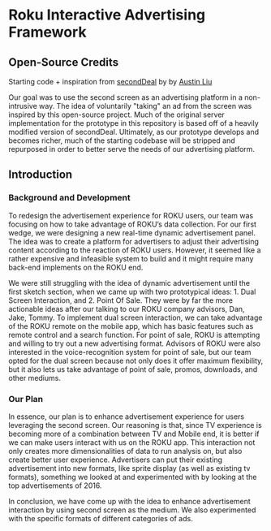 # Roku Interactive Advertising Framework 

## Open-Source Credits
Starting code + inspiration from [secondDeal](https://github.com/aliu139/secondDeal) by
by [Austin Liu](https://github.com/aliu139)

Our goal was to use the second screen as an advertising platform in a non-intrusive way.  The idea of voluntarily "taking" an ad from the screen was inspired by this open-source project.  Much of the original server implementation for the prototype in this repository is based off of a heavily modified version of secondDeal.  Ultimately, as our prototype develops and becomes richer, much of the starting codebase will be stripped and repurposed in order to better serve the needs of our advertising platform.

## Introduction
### Background and Development
To redesign the advertisement experience for ROKU users, our team was focusing on how to take advantage of ROKU’s data collection. For our first wedge, we were designing a new real-time dynamic advertisement panel. The idea was to create a platform for advertisers to adjust their advertising content according to the reaction of ROKU users. However, it seemed like a rather expensive and infeasible system to build and it might require many back-end implements on the ROKU end.

We were still struggling with the idea of dynamic advertisement until the first sketch section, when we came up with two prototypical ideas: 1. Dual Screen Interaction, and 2. Point Of Sale. They were by far the more actionable ideas after our talking to our ROKU company advisors, Dan, Jake, Tommy. To implement dual screen interaction, we can take advantage of the ROKU remote on the mobile app, which has basic features such as remote control and a search function. For point of sale, ROKU is attempting and willing to try out a new advertising format. Advisors of ROKU were also interested in the voice-recognition system for point of sale, but our team opted for the dual screen because not only does it offer maximum flexibility, but it also lets us take advantage of point of sale, promos, downloads, and other mediums.

### Our Plan
In essence, our plan is to enhance advertisement experience for users leveraging the second screen. Our reasoning is that, since TV experience is becoming more of a combination between TV and Mobile end, it is better if we can make users interact with us on the ROKU app. This interaction not only creates more dimensionalities of data to run analysis on, but also create better user experience. Advertisers can put their existing advertisement into new formats, like sprite display (as well as existing tv formats), something we looked at and experimented with by looking at the top advertisements of 2016. 

In conclusion, we have come up with the idea to enhance advertisement interaction by using second screen as the medium. We also experimented with the specific formats of different categories of ads.

